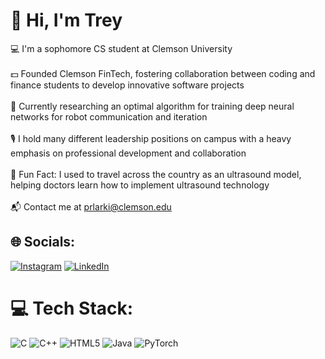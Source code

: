 # 👋 Hi, I'm Trey  
💻 I'm a sophomore CS student at Clemson University <br><br>💵 Founded Clemson FinTech, fostering collaboration between coding and finance students to develop innovative software projects <br><br>🔬 Currently researching an optimal algorithm for training deep neural networks for robot communication and iteration <br><br>🎙️ I hold many different leadership positions on campus with a heavy emphasis on professional development and collaboration<br><br>🩻 Fun Fact: I used to travel across the country as an ultrasound model, helping doctors learn how to implement ultrasound technology<br><br>📬 Contact me at prlarki@clemson.edu


## 🌐 Socials:
[![Instagram](https://img.shields.io/badge/Instagram-%23E4405F.svg?logo=Instagram&logoColor=white)](https://instagram.com/trey.larkins) [![LinkedIn](https://img.shields.io/badge/LinkedIn-%230077B5.svg?logo=linkedin&logoColor=white)](https://linkedin.com/in/treylarkins) 

# 💻 Tech Stack:
![C](https://img.shields.io/badge/c-%2300599C.svg?style=for-the-badge&logo=c&logoColor=white) ![C++](https://img.shields.io/badge/c++-%2300599C.svg?style=for-the-badge&logo=c%2B%2B&logoColor=white) ![HTML5](https://img.shields.io/badge/html5-%23E34F26.svg?style=for-the-badge&logo=html5&logoColor=white) ![Java](https://img.shields.io/badge/java-%23ED8B00.svg?style=for-the-badge&logo=openjdk&logoColor=white) ![PyTorch](https://img.shields.io/badge/PyTorch-%23EE4C2C.svg?style=for-the-badge&logo=PyTorch&logoColor=white)

<!-- Proudly created with GPRM ( https://gprm.itsvg.in ) -->
